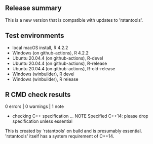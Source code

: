## Release summary

This is a new version that is compatible with updates to 'rstantools'.

## Test environments

* local macOS install, R 4.2.2
* Windows (on github-actions), R 4.2.2
* Ubuntu 20.04.4 (on github-actions), R-devel
* Ubuntu 20.04.4 (on github-actions), R-release
* Ubuntu 20.04.4 (on github-actions), R-old-release
* Windows (winbuilder), R devel
* Windows (winbuilder), R release

## R CMD check results

0 errors | 0 warnings | 1 note

* checking C++ specification ... NOTE
  Specified C++14: please drop specification unless essential
  
This is created by 'rstantools' on build and is presumably essential.
'rstantools' itself has a system requirement of C++14.
